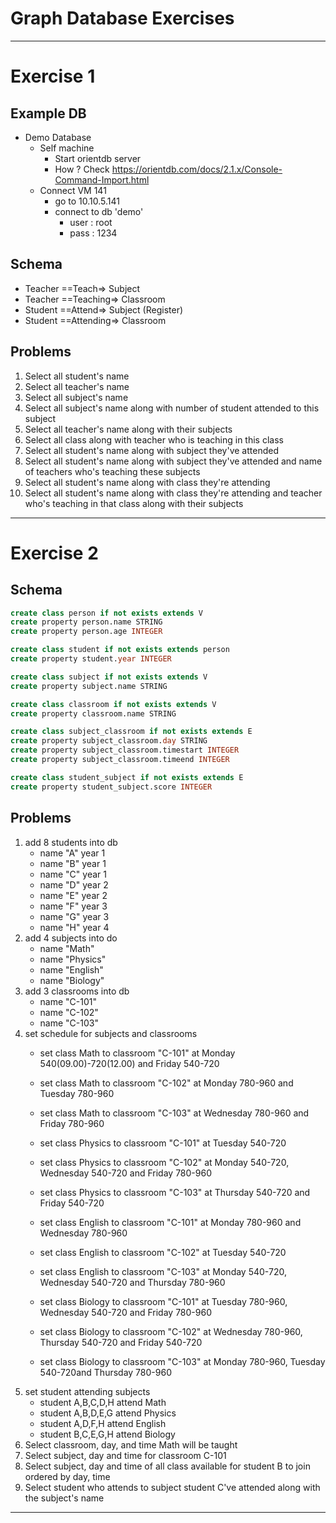 # Graph Database Exercises

---

# Exercise 1
## Example DB
* Demo Database
    * Self machine
        * Start orientdb server
        * How ? Check https://orientdb.com/docs/2.1.x/Console-Command-Import.html
    * Connect VM 141
        * go to 10.10.5.141
        * connect to db 'demo'
            * user : root
            * pass : 1234

## Schema
* Teacher ==Teach=> Subject
* Teacher ==Teaching=> Classroom
* Student ==Attend=> Subject (Register)
* Student ==Attending=> Classroom

## Problems
1. Select all student's name
2. Select all teacher's name
3. Select all subject's name
4. Select all subject's name along with number of student attended to this subject
5. Select all teacher's name along with their subjects
6. Select all class along with teacher who is teaching in this class
7. Select all student's name along with subject they've attended
8. Select all student's name along with subject they've attended and name of teachers who's teaching these subjects
9. Select all student's name along with class they're attending
10. Select all student's name along with class they're attending and teacher who's teaching in that class along with their subjects

---

# Exercise 2
## Schema
```sql
create class person if not exists extends V
create property person.name STRING
create property person.age INTEGER

create class student if not exists extends person
create property student.year INTEGER

create class subject if not exists extends V
create property subject.name STRING

create class classroom if not exists extends V
create property classroom.name STRING

create class subject_classroom if not exists extends E
create property subject_classroom.day STRING
create property subject_classroom.timestart INTEGER
create property subject_classroom.timeend INTEGER

create class student_subject if not exists extends E
create property student_subject.score INTEGER
```

## Problems
1. add 8 students into db
    * name "A" year 1
    * name "B" year 1
    * name "C" year 1
    * name "D" year 2
    * name "E" year 2
    * name "F" year 3
    * name "G" year 3
    * name "H" year 4
2. add 4 subjects into do
    * name "Math"
    * name "Physics"
    * name "English"
    * name "Biology"
3. add 3 classrooms into db
    * name "C-101"
    * name "C-102"
    * name "C-103"
4. set schedule for subjects and classrooms
    * set class Math to classroom "C-101" at Monday 540(09.00)-720(12.00) and Friday 540-720
    * set class Math to classroom "C-102" at Monday 780-960 and Tuesday 780-960
    * set class Math to classroom "C-103" at Wednesday 780-960 and Friday 780-960

    * set class Physics to classroom "C-101" at Tuesday 540-720
    * set class Physics to classroom "C-102" at Monday 540-720, Wednesday 540-720 and Friday 780-960
    * set class Physics to classroom "C-103" at Thursday 540-720 and Friday 540-720

    * set class English to classroom "C-101" at Monday 780-960 and Wednesday 780-960
    * set class English to classroom "C-102" at Tuesday 540-720
    * set class English to classroom "C-103" at Monday 540-720, Wednesday 540-720 and Thursday 780-960

    * set class Biology to classroom "C-101" at Tuesday 780-960, Wednesday 540-720 and Friday 780-960
    * set class Biology to classroom "C-102" at Wednesday 780-960, Thursday 540-720 and Friday 540-720
    * set class Biology to classroom "C-103" at Monday 780-960, Tuesday 540-720and Thursday 780-960
5. set student attending subjects
    * student A,B,C,D,H attend Math
    * student A,B,D,E,G attend Physics
    * student A,D,F,H attend English
    * student B,C,E,G,H attend Biology
6. Select classroom, day, and time Math will be taught
7. Select subject, day and time for classroom C-101
8. Select subject, day and time of all class available for student B to join ordered by day, time
9. Select student who attends to subject student C've attended along with the subject's name

---
